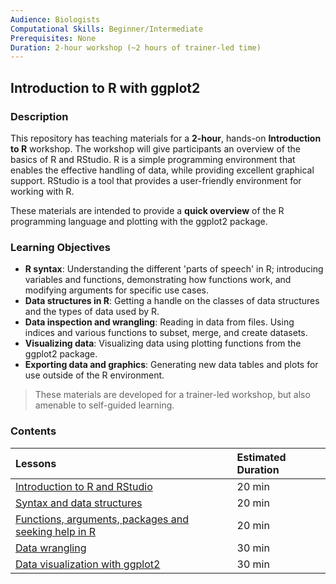 ```yaml
---
Audience: Biologists
Computational Skills: Beginner/Intermediate
Prerequisites: None
Duration: 2-hour workshop (~2 hours of trainer-led time)
---
```


## Introduction to R with ggplot2

### Description
This repository has teaching materials for a **2-hour**, hands-on **Introduction to R** workshop. The workshop will give participants an overview of the basics of R and RStudio. R is a simple programming environment that enables the effective handling of data, while providing excellent graphical support. RStudio is a tool that provides a user-friendly environment for working with R. 

These materials are intended to provide a **quick overview** of the R programming language and plotting with the ggplot2 package. 

### Learning Objectives

* **R syntax**: Understanding the different 'parts of speech' in R; introducing variables and functions, demonstrating how functions work, and modifying arguments for specific use cases.
* **Data structures in R**: Getting a handle on the classes of data structures and the types of data used by R.
* **Data inspection and wrangling**: Reading in data from files. Using indices and various functions to subset, merge, and create datasets.
* **Visualizing data**: Visualizing data using plotting functions from the ggplot2 package.
* **Exporting data and graphics**: Generating new data tables and plots for use outside of the R environment.

> These materials are developed for a trainer-led workshop, but also amenable to self-guided learning.


### Contents

| Lessons            | Estimated Duration |
|:------------------------|:----------|
|[Introduction to R and RStudio](lessons/01_Intro-to-R.md) | 20 min |
|[Syntax and data structures](lessons/02_syntax-and-data-structures.md) | 20 min |
|[Functions, arguments, packages and seeking help in R](lessons/03_functions-and-arguments.md) | 20 min |
|[Data wrangling](lessons/04_data-wrangling.md) | 30 min |
|[Data visualization with ggplot2](lessons/05_data-visualization.md) | 30 min |
